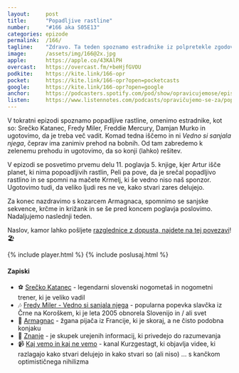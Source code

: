 ```yaml
---
layout: 	post
title:  	"Popadljive rastline"
number: 	"#166 aka S05E13"
categories:	epizode
permalink:	/166/
tagline: 	"Zdravo. Ta teden spoznamo estradnike iz polpretekle zgodovine in popadljive rastline. Ne pozabimo niti na krčmo in kozarec grenkega."
image:		/assets/img/166@2x.jpg
apple:		https://apple.co/43KAlPH
overcast:	https://overcast.fm/+beHjfGVOU
podkite:	https://kite.link/166-opr
pocket:		https://kite.link/166-opr?open=pocketcasts
google:		https://kite.link/166-opr?open=google
anchor:		https://podcasters.spotify.com/pod/show/opravicujemose/episodes/Popadljive-rastline-e27i5uv
listen:		https://www.listennotes.com/podcasts/opravičujemo-se-za/popadljive-rastline-73TjykgP4Ep/embed/
---
```


V tokratni epizodi spoznamo popadljive rastline, omenimo estradnike, kot so: Srečko Katanec, Fredy Miler, Freddie Mercury, Damjan Murko in ugotovimo, da je treba več vadit. Komad tedna iščemo in ni *Vedno si sanjala njega*, čeprav ima zanimiv prehod na bobnih. Od tam zabredemo k zelenemu prehodu in ugotovimo, da so konji (lahko) rešitev.

V epizodi se posvetimo prvemu delu 11. poglavja 5. knjige, kjer Artur išče planet, ki nima popoadljivih rastlin, Peli pa pove, da je srečal popadljivo rastlino in se spomni na mačete Krmelj, ki še vedno niso naš sponzor. Ugotovimo tudi, da veliko ljudi res ne ve, kako stvari zares delujejo. 

Za konec nazdravimo s kozarcem Armagnaca, spomnimo se sanjske sekvence, krčme in križank in se še pred koncem poglavja poslovimo. Nadaljujemo naslednji teden. 

Naslov, kamor lahko pošljete [razglednice z dopusta, najdete na tej povezavi](https://opravicujemo.se/163/)! 🏖️

{% include player.html %}
{% include poslusaj.html %}

<!--break-->

#### Zapiski

- ⚽️ [Srečko Katanec](https://en.wikipedia.org/wiki/Sre%C4%8Dko_Katanec) - legendarni slovenski nogometaš in nogometni trener, ki je veliko vadil
- 🎶 [Fredy Miler - Vedno si sanjala njega](https://www.youtube.com/watch?v=5xUdGwh0pyA) - popularna popevka slavčka iz  Črne na Koroškem, ki je leta 2005 obnorela Slovenijo in / ali svet
- 🥃 [Armagnac](https://en.wikipedia.org/wiki/Armagnac) - žgana pijača iz Francije, ki je skoraj, a ne čisto podobna konjaku
- 🧪 [Znanje](https://sl.wikipedia.org/wiki/Znanje) - je skupek urejenih informacij, ki privedejo do razumevanja
- 📹 [Kaj vemo in kaj ne vemo](https://www.youtube.com/@kurzgesagt) - kanal Kurzgestagt, ki objavlja videe, ki razlagajo kako stvari delujejo in kako stvari so (ali niso) ... s kančkom optimističnega nihilizma